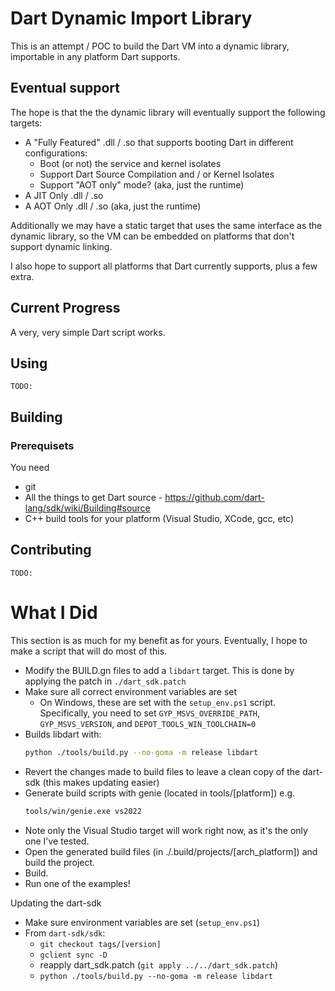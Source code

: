 # Dart Dynamic Import Library

This is an attempt / POC to build the Dart VM into a dynamic library, importable in any platform Dart supports.

## Eventual support

The hope is that the the dynamic library will eventually support the following targets:
* A "Fully Featured" .dll / .so that supports booting Dart in different configurations:
  * Boot (or not) the service and kernel isolates
  * Support Dart Source Compilation and / or Kernel Isolates
  * Support "AOT only" mode? (aka, just the runtime)
* A JIT Only .dll / .so
* A AOT Only .dll / .so (aka, just the runtime)

Additionally we may have a static target that uses the same interface as the dynamic library, so the VM can be embedded on platforms that don't support dynamic linking.

I also hope to support all platforms that Dart currently supports, plus a few extra.

## Current Progress

A very, very simple Dart script works.

## Using

`TODO:`

## Building

### Prerequisets
You need
* git
* All the things to get Dart source - https://github.com/dart-lang/sdk/wiki/Building#source
* C++ build tools for your platform (Visual Studio, XCode, gcc, etc)

## Contributing

`TODO:`

# What I Did

This section is as much for my benefit as for yours. Eventually, I hope to make a script that will do most of this.

* Modify the BUILD.gn files to add a `libdart` target. This is done by applying the patch in `./dart_sdk.patch`
* Make sure all correct environment variables are set
  * On Windows, these are set with the `setup_env.ps1` script. Specifically, you need to set `GYP_MSVS_OVERRIDE_PATH`, `GYP_MSVS_VERSION`, and `DEPOT_TOOLS_WIN_TOOLCHAIN=0`
* Builds libdart with:
  ```bash
  python ./tools/build.py --no-goma -m release libdart
  ```
* Revert the changes made to build files to leave a clean copy of the dart-sdk (this makes updating easier)
* Generate build scripts with genie (located in tools/[platform]) e.g.
  ```bash
  tools/win/genie.exe vs2022
  ```
* Note only the Visual Studio target will work right now, as it's the only one I've tested.
* Open the generated build files (in ./.build/projects/[arch_platform]) and build the project.
* Build.
* Run one of the examples!

Updating the dart-sdk
* Make sure environment variables are set (`setup_env.ps1`)
* From `dart-sdk/sdk`:
  * `git checkout tags/[version]`
  * `gclient sync -D`
  * reapply dart_sdk.patch (`git apply ../../dart_sdk.patch`)
  * `python ./tools/build.py --no-goma -m release libdart`
